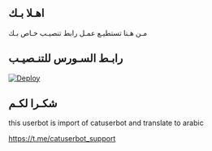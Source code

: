 ## اهـلا بـك
مـن هـنا تستطيـع عمـل رابط تنصيـب خـاص بـك

## رابـط السـورس للتنـصيـب

[![Deploy](https://www.herokucdn.com/deploy/button.svg)](https://heroku.com/deploy?template=https://github.com/W_E_E_4/pack)

## شكـرا لكـم 


this userbot is import of catuserbot and translate to arabic

https://t.me/catuserbot_support
